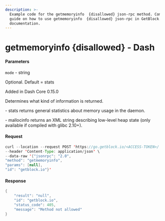 ```yaml
---
description: >-
  Example code for the getmemoryinfo  {disallowed} json-rpc method. Сomplete
  guide on how to use getmemoryinfo  {disallowed} json-rpc in GetBlock.io Web3
  documentation.
---
```


# getmemoryinfo {disallowed} - Dash

#### Parameters

`mode` - string

Optional. Default = stats

Added in Dash Core 0.15.0

Determines what kind of information is returned.

\- stats returns general statistics about memory usage in the daemon.

\- mallocinfo returns an XML string describing low-level heap state (only available if compiled with glibc 2.10+).

#### Request

```java
curl --location --request POST 'https://go.getblock.io/<ACCESS-TOKEN>/' \
--header 'Content-Type: application/json' \
--data-raw '{"jsonrpc": "2.0",
"method": "getmemoryinfo",
"params": [null],
"id": "getblock.io"}'
```

#### Response

```java
{
    "result": "null",
    "id": "getblock.io",
    "status_code": 405,
    "message": "Method not allowed"
}
```
